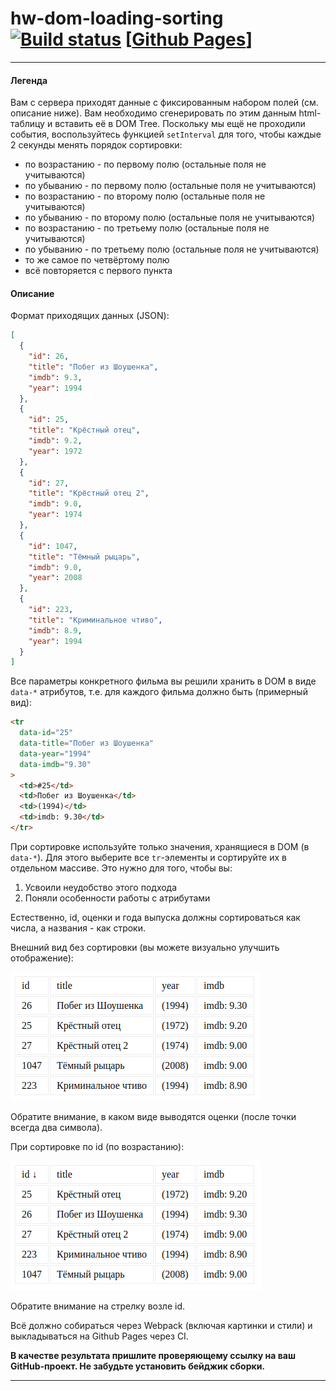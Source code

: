 # hw-dom-loading-sorting [![Build status](https://ci.appveyor.com/api/projects/status/4w5owk48o3km404c?svg=true)](https://ci.appveyor.com/project/DenViRus/ahj-dom-loading-sorting) [[Github Pages]()]
---

#### Легенда

Вам с сервера приходят данные с фиксированным набором полей (см. описание ниже). Вам необходимо сгенерировать по этим данным html-таблицу и вставить её в DOM Tree. Поскольку мы ещё не проходили события, воспользуйтесь функцией `setInterval` для того, чтобы каждые 2 секунды менять порядок сортировки:

- по возрастанию - по первому полю (остальные поля не учитываются)
- по убыванию - по первому полю (остальные поля не учитываются)
- по возрастанию - по второму полю (остальные поля не учитываются)
- по убыванию - по второму полю (остальные поля не учитываются)
- по возрастанию - по третьему полю (остальные поля не учитываются)
- по убыванию - по третьему полю (остальные поля не учитываются)
- то же самое по четвёртому полю
- всё повторяется с первого пункта

#### Описание

Формат приходящих данных (JSON):

```json
[
  {
    "id": 26,
    "title": "Побег из Шоушенка",
    "imdb": 9.3,
    "year": 1994
  },
  {
    "id": 25,
    "title": "Крёстный отец",
    "imdb": 9.2,
    "year": 1972
  },
  {
    "id": 27,
    "title": "Крёстный отец 2",
    "imdb": 9.0,
    "year": 1974
  },
  {
    "id": 1047,
    "title": "Тёмный рыцарь",
    "imdb": 9.0,
    "year": 2008
  },
  {
    "id": 223,
    "title": "Криминальное чтиво",
    "imdb": 8.9,
    "year": 1994
  }
]
```

Все параметры конкретного фильма вы решили хранить в DOM в виде `data-*` атрибутов, т.е. для каждого фильма должно быть (примерный вид):

```html
<tr
  data-id="25"
  data-title="Побег из Шоушенка"
  data-year="1994"
  data-imdb="9.30"
>
  <td>#25</td>
  <td>Побег из Шоушенка</td>
  <td>(1994)</td>
  <td>imdb: 9.30</td>
</tr>
```

При сортировке используйте только значения, хранящиеся в DOM (в `data-*`). Для этого выберите все `tr`-элементы и сортируйте их в отдельном массиве. Это нужно для того, чтобы вы:

1. Усвоили неудобство этого подхода
1. Поняли особенности работы с атрибутами

Естественно, id, оценки и года выпуска должны сортироваться как числа, а названия - как строки.

Внешний вид без сортировки (вы можете визуально улучшить отображение):

![](./src/img/loading.png)

Обратите внимание, в каком виде выводятся оценки (после точки всегда два символа).

При сортировке по id (по возрастанию):

![](./src/img/loading-2.png)

Обратите внимание на стрелку возле id.

Всё должно собираться через Webpack (включая картинки и стили) и выкладываться на Github Pages через CI.

**В качестве результата пришлите проверяющему ссылку на ваш GitHub-проект. Не забудьте установить бейджик сборки.**

---

